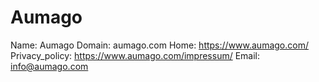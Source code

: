
# Aumago

Name: Aumago
Domain: aumago.com
Home: https://www.aumago.com/
Privacy_policy: https://www.aumago.com/impressum/
Email: info@aumago.com
